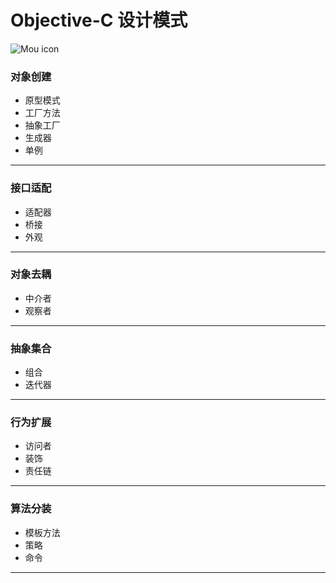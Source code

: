 # Objective-C 设计模式
![Mou icon](http://a1.jikexueyuan.com/home/201601/29/7c2e/56ab1968879d8.jpg)
### 对象创建
* 原型模式
* 工厂方法
* 抽象工厂
* 生成器	
* 单例

---
### 接口适配
* 适配器
* 桥接
* 外观

---
### 对象去耦
* 中介者
* 观察者

---
### 抽象集合
* 组合
* 迭代器

---
### 行为扩展
* 访问者
* 装饰
* 责任链

---
### 算法分装
* 模板方法
* 策略
* 命令

---